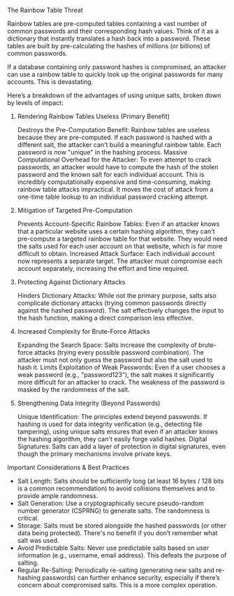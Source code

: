 The Rainbow Table Threat

Rainbow tables are pre-computed tables containing a vast number of common passwords and their corresponding hash values.  Think of it as a dictionary that instantly translates a hash back into a password. These tables are built by pre-calculating the hashes of millions (or billions) of common passwords.

If a database containing only password hashes is compromised, an attacker can use a rainbow table to quickly look up the original passwords for many accounts. This is devastating.

Here’s a breakdown of the advantages of using unique salts, broken down by levels of impact:

1. Rendering Rainbow Tables Useless (Primary Benefit)

    Destroys the Pre-Computation Benefit: Rainbow tables are useless because they are pre-computed. If each password is hashed with a different salt, the attacker can't build a meaningful rainbow table.  Each password is now "unique" in the hashing process.
    Massive Computational Overhead for the Attacker: To even attempt to crack passwords, an attacker would have to compute the hash of the stolen password and the known salt for each individual account. This is incredibly computationally expensive and time-consuming, making rainbow table attacks impractical.  It moves the cost of attack from a one-time table lookup to an individual password cracking attempt.


2. Mitigation of Targeted Pre-Computation

    Prevents Account-Specific Rainbow Tables: Even if an attacker knows that a particular website uses a certain hashing algorithm, they can't pre-compute a targeted rainbow table for that website. They would need the salts used for each user account on that website, which is far more difficult to obtain.
    Increased Attack Surface: Each individual account now represents a separate target. The attacker must compromise each account separately, increasing the effort and time required.


3. Protecting Against Dictionary Attacks

    Hinders Dictionary Attacks: While not the primary purpose, salts also complicate dictionary attacks (trying common passwords directly against the hashed password). The salt effectively changes the input to the hash function, making a direct comparison less effective.


4. Increased Complexity for Brute-Force Attacks

    Expanding the Search Space: Salts increase the complexity of brute-force attacks (trying every possible password combination). The attacker must not only guess the password but also the salt used to hash it.
    Limits Exploitation of Weak Passwords: Even if a user chooses a weak password (e.g., "password123"), the salt makes it significantly more difficult for an attacker to crack. The weakness of the password is masked by the randomness of the salt.


5. Strengthening Data Integrity (Beyond Passwords)

    Unique Identification: The principles extend beyond passwords. If hashing is used for data integrity verification (e.g., detecting file tampering), using unique salts ensures that even if an attacker knows the hashing algorithm, they can't easily forge valid hashes.
    Digital Signatures: Salts can add a layer of protection in digital signatures, even though the primary mechanisms involve private keys.


Important Considerations & Best Practices

- Salt Length:  Salts should be sufficiently long (at least 16 bytes / 128 bits is a common recommendation) to avoid collisions themselves and to provide ample randomness.
- Salt Generation:  Use a cryptographically secure pseudo-random number generator (CSPRNG) to generate salts.  The randomness is critical.
- Storage: Salts must be stored alongside the hashed passwords (or other data being protected).  There's no benefit if you don’t remember what salt was used.
- Avoid Predictable Salts:  Never use predictable salts based on user information (e.g., username, email address). This defeats the purpose of salting.
- Regular Re-Salting: Periodically re-salting (generating new salts and re-hashing passwords) can further enhance security, especially if there’s concern about compromised salts.  This is a more complex operation.
